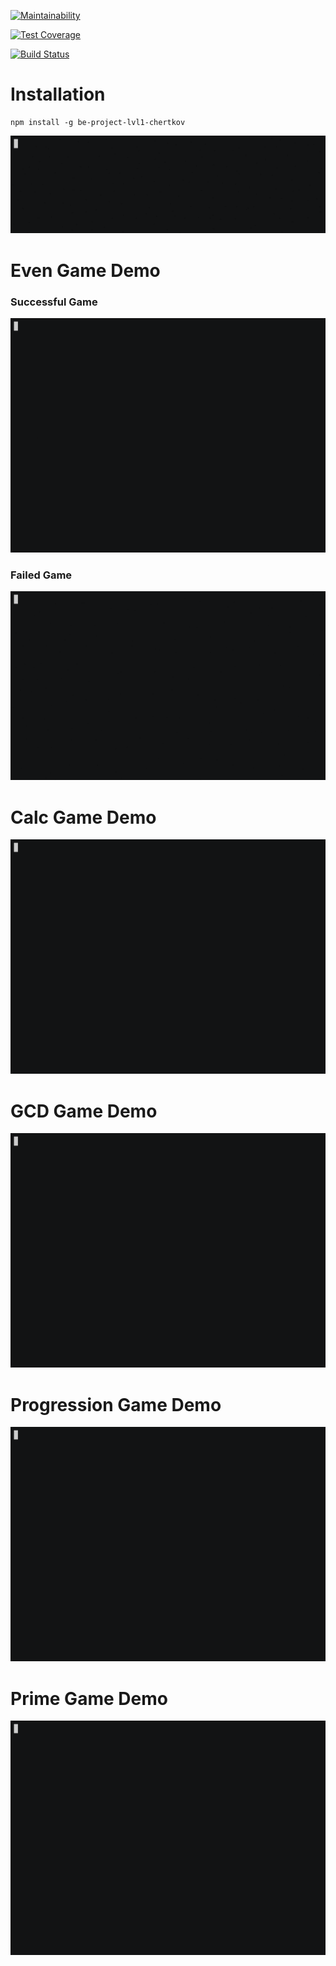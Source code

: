 [![Maintainability](https://api.codeclimate.com/v1/badges/fee77e74c637d6fb50f9/maintainability)](https://codeclimate.com/github/kirill-chertkov/backend-project-lvl1/maintainability)

[![Test Coverage](https://api.codeclimate.com/v1/badges/fee77e74c637d6fb50f9/test_coverage)](https://codeclimate.com/github/kirill-chertkov/backend-project-lvl1/test_coverage)

[![Build Status](https://travis-ci.org/kirill-chertkov/backend-project-lvl1.svg?branch=master)](https://travis-ci.org/kirill-chertkov/backend-project-lvl1)

# Installation
```
npm install -g be-project-lvl1-chertkov
```
[![Installation](gif/install.gif)](https://asciinema.org/a/evwhz2xu8y5EONufn8GIkssZJ)
# Even Game Demo
### Successful Game
[![Successful game](gif/success.gif)](https://asciinema.org/a/eRHWS9fIMLaJ7OIKHKKk7BHGw)
### Failed Game
[![Failed game](gif/fail.gif)](https://asciinema.org/a/NPkh5hhgYdbXohQJXYTifGJsH)
# Calc Game Demo
[![Successful game](gif/calc_success.gif)](https://asciinema.org/a/ygiNqkCbaGPZOBkCOVyHfiTN8)
# GCD Game Demo
[![Successful game](gif/gcd_success.gif)](https://asciinema.org/a/X04Ax7tMTJ5YcjGYAnxIGm1iK)
# Progression Game Demo
[![Successful game](gif/progression_success.gif)](https://asciinema.org/a/jyXIxlzvmzvDDmpNhg0ek3AVT)
# Prime Game Demo
[![Successful game](gif/prime_success.gif)](https://asciinema.org/a/l28ECLNxEOSQlK9iRHPV81u57)
